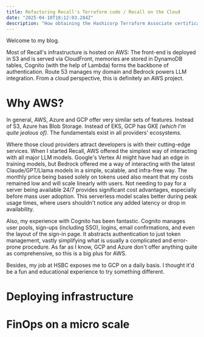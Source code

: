 ```yaml
---
title: Refactoring Recall's Terraform code / Recall on the Cloud
date: "2025-04-10T18:12:03.284Z"
description: "How obtaining the Hashicorp Terraform Associate certification changed the way I look at my IaC."
---
```


Welcome to my blog.

Most of Recall's infrastructure is hosted on AWS: The front-end is deployed in S3 and is served via CloudFront, memories are
stored in DynamoDB tables, Cognito (with the help of Lambda) forms the backbone of authentication. Route 53 manages my domain
and Bedrock powers LLM integration. From a cloud perspective, this is definitely an AWS project.

# Why AWS?

In general, AWS, Azure and GCP offer very similar sets of features. Instead of S3, Azure has Blob Storage. Instead of
EKS, GCP has GKE _(which I'm quite jealous of)_. The fundamentals exist in all providers' ecosystems.

Where those cloud providers attract developers is with their cutting-edge services. When I started Recall, AWS offered the simplest
way of interacting with all major LLM models. Google's Vertex AI might have had an edge in training models, but Bedrock 
offered me a way of interacting with the latest Claude/GPT/Llama models in a simple, scalable, and infra-free way. The 
monthly price being based solely on tokens used also meant that my costs remained low and will scale linearly with users.
Not needing to pay for a server being available 24/7 provides significant cost advantages, especially before mass user
adoption. This serverless model scales better during peak usage times, where users shouldn't notice any added latency 
or drop in availability.

Also, my experience with Cognito has been fantastic. Cognito manages user pools, sign-ups (including SSO), 
logins, email confirmations, and even the layout of the sign-in page. It abstracts authentication to just token management, 
vastly simplifying what is usually a complicated and error-prone procedure. As far as I know, GCP and Azure don't offer 
anything quite as comprehensive, so this is a big plus for AWS.

Besides, my job at HSBC exposes me to GCP on a daily basis. I thought it'd be a fun and educational experience to
try something different.

# Deploying infrastructure

[//]: # (Talk about how you deploy most of your destroyable infrastructure with Terraform, and introduce the next
article, which will go over how you refactored your terraform after completing Terraform Associate)

# FinOps on a micro scale
[//]: # (Talk about building and destroying ECS/EKS to save money. Only have the backend running when necessary. Perhaps
leave for terraform article)